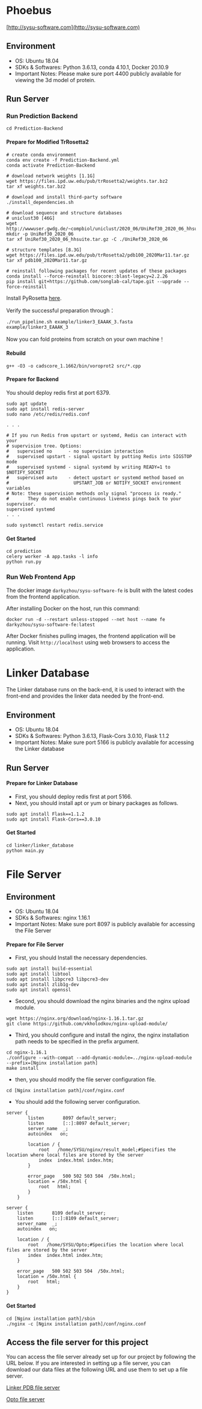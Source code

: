 # Phoebus

[http://sysu-software.com](http://sysu-software.com)

## Environment

- OS: Ubuntu 18.04
- SDKs & Softwares:  Python 3.6.13, conda 4.10.1, Docker 20.10.9
- Important Notes: Please make sure port 4400 publicly available for viewing the 3d model of protein.

## Run Server

### Run Prediction Backend

```shell
cd Prediction-Backend
```

#### Prepare for Modified TrRosetta2

```shell
# create conda environment
conda env create -f Prediction-Backend.yml
conda activate Prediction-Backend

# download network weights [1.1G]
wget https://files.ipd.uw.edu/pub/trRosetta2/weights.tar.bz2
tar xf weights.tar.bz2

# download and install third-party software
./install_dependencies.sh

# download sequence and structure databases
# uniclust30 [46G]
wget http://wwwuser.gwdg.de/~compbiol/uniclust/2020_06/UniRef30_2020_06_hhsuite.tar.gz
mkdir -p UniRef30_2020_06
tar xf UniRef30_2020_06_hhsuite.tar.gz -C ./UniRef30_2020_06

# structure templates [8.3G]
wget https://files.ipd.uw.edu/pub/trRosetta2/pdb100_2020Mar11.tar.gz
tar xf pdb100_2020Mar11.tar.gz

# reinstall following packages for recent updates of these packages
conda install --force-reinstall biocore::blast-legacy=2.2.26
pip install git+https://github.com/songlab-cal/tape.git --upgrade --force-reinstall
```

Install PyRosetta [here](https://www.pyrosetta.org/home).

Verify the successful preparation through：

```shell
./run_pipeline.sh example/linker3_EAAAK_3.fasta example/linker3_EAAAK_3
```

Now you can fold proteins from scratch on your own machine！

#### Rebuild

```shell
g++ -O3 -o cadscore_1.1662/bin/voroprot2 src/*.cpp
```

#### Prepare for Backend

You should deploy redis first at port 6379.

```shell
sudo apt update
sudo apt install redis-server
sudo nano /etc/redis/redis.conf

. . .

# If you run Redis from upstart or systemd, Redis can interact with your
# supervision tree. Options:
#   supervised no      - no supervision interaction
#   supervised upstart - signal upstart by putting Redis into SIGSTOP mode
#   supervised systemd - signal systemd by writing READY=1 to $NOTIFY_SOCKET
#   supervised auto    - detect upstart or systemd method based on
#                        UPSTART_JOB or NOTIFY_SOCKET environment variables
# Note: these supervision methods only signal "process is ready."
#       They do not enable continuous liveness pings back to your supervisor.
supervised systemd
. . .

sudo systemctl restart redis.service
```

#### Get Started

```shell
cd prediction
celery worker -A app.tasks -l info
python run.py 
```



### Run Web Frontend App

The docker image `darkyzhou/sysu-software-fe` is bulit with the latest codes from the frontend application.

After installing Docker on the host, run this command:

```
docker run -d --restart unless-stopped --net host --name fe darkyzhou/sysu-software-fe:latest
```

After Docker finishes pulling images, the frontend application will be running. Visit `http://localhost` using web browsers to access the application.

# Linker Database

The Linker database runs on the back-end, it is used to interact with the front-end and provides the linker data needed by the front-end.

## Environment

- OS: Ubuntu 18.04
- SDKs & Softwares:  Python 3.6.13, Flask-Cors 3.0.10, Flask 1.1.2
- Important Notes:  Make sure port 5166 is publicly available for accessing the Linker database

## Run Server

####  Prepare for Linker Database

- First, you should deploy redis first at port 5166.
- Next, you should install apt or yum or binary packages as follows.

```shell
sudo apt install Flask==1.1.2
sudo apt install Flask-Cors==3.0.10
```

#### Get Started

```shell
cd linker/linker_database
python main.py
```

# File Server
## Environment

- OS: Ubuntu 18.04
- SDKs & Softwares:  nginx 1.16.1
- Important Notes:  Make sure port 8097 is publicly available for accessing the File Server

#### Prepare for File Server

- First, you should Install the necessary dependencies.

```shell
sudo apt install build-essential
sudo apt install libtool
sudo apt install libpcre3 libpcre3-dev
sudo apt install zlib1g-dev
sudo apt install openssl
```

- Second, you should download the nginx binaries and the nginx upload module.

```shell
wget https://nginx.org/download/nginx-1.16.1.tar.gz
git clone https://github.com/vkholodkov/nginx-upload-module/
```

- Third, you should configure and install the nginx, the nginx installation path needs to be specified in the prefix argument.

```shell
cd nginx-1.16.1
./configure --with-compat --add-dynamic-module=../nginx-upload-module --prefix=[Nginx installation path]
make install
```

- then, you should modify the file server configuration file.

```
cd [Nginx installation path]/conf/nginx.conf
```

- You should add the following server configuration.

```shell
server {
        listen       8097 default_server;
        listen       [::]:8097 default_server;
        server_name  _;
        autoindex   on;

        location / {
            root   /home/SYSU/nginx/result_model;#Specifies the location where local files are stored by the server
            index  index.html index.htm;
        }

        error_page   500 502 503 504  /50x.html;
        location = /50x.html {
            root   html;
        }
    }

server {
    listen       8109 default_server;
    listen       [::]:8109 default_server;
    server_name  _;
    autoindex   on;

    location / {
        root   /home/SYSU/Opto;#Specifies the location where local files are stored by the server
        index  index.html index.htm;
    }

    error_page   500 502 503 504  /50x.html;
    location = /50x.html {
        root   html;
    }
}
```
#### Get Started

```shell
cd [Nginx installation path]/sbin
./nginx -c [Nginx installation path]/conf/nginx.conf
```
## Access the file server for this project

You can access the file server already set up for our project by following the URL below. If you are interested in setting up a file server, you can download our data files at the following URL and use them to set up a file server.

[Linker PDB file server](http://20.106.156.143:8097/)

[Opto file server](http://20.106.156.143:8109/)
